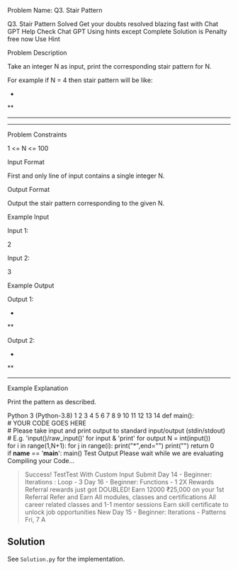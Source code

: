 Problem Name: Q3. Stair Pattern

Q3. Stair Pattern
Solved
Get your doubts resolved blazing fast with Chat GPT Help
Check Chat GPT
Using hints except Complete Solution is Penalty free now
Use Hint

Problem Description

Take an integer N as input, print the corresponding stair pattern for N.

For example if N = 4 then stair pattern will be like:

*
**
***
****

Problem Constraints

1 <= N <= 100

Input Format

First and only line of input contains a single integer N.

Output Format

Output the stair pattern corresponding to the given N.

Example Input

Input 1:

2

Input 2:

3

Example Output

Output 1:

*
**

Output 2:

*
**
***

Example Explanation

Print the pattern as described.

Python 3 (Python-3.8)
1
2
3
4
5
6
7
8
9
10
11
12
13
14
def main():
# YOUR CODE GOES HERE
# Please take input and print output to standard input/output (stdin/stdout)
# E.g. 'input()/raw_input()' for input & 'print' for output
N = int(input())
for i in range(1,N+1):
for j in range(i):
print("*",end="")
print("")
return 0
if __name__ == '__main__':
main()
Test Output
Please wait while we are evaluating
Compiling your Code...
> Success!
TestTest With Custom Input
Submit
Day 14 - Beginner: Iterations : Loop - 3
Day 16 - Beginner: Functions - 1
2X Rewards
Referral rewards just got DOUBLED!
Earn
12000
₹25,000
on your 1st Referral
Refer and Earn
All modules, classes and certifications
All career related classes and 1-1 mentor sessions
Earn skill certificate to unlock job opportunities
New
Day 15 - Beginner: Iterations - Patterns
Fri, 7 A

## Solution

See `Solution.py` for the implementation.